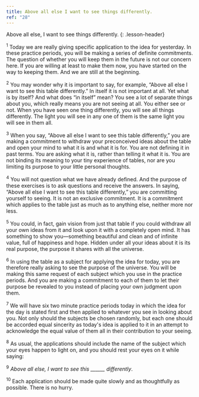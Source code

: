 ```yaml
---
title: Above all else I want to see things differently.
ref: "28"
---
```


Above all else, I want to see things differently.
{: .lesson-header}

<sup>1</sup> Today we are really giving specific application to the idea for
yesterday. In these practice periods, you will be making a series of
definite commitments. The question of whether you will keep them in the
future is not our concern here. If you are willing at least to make them
now, you have started on the way to keeping them. And we are still at
the beginning.

<sup>2</sup> You may wonder why it is important to say, for example, “Above all
else I want to see this table differently.” In itself it is not
important at all. Yet what is by itself? And what does “in itself” mean?
You see a lot of separate things about you, which really means you are
not seeing at all. You either see or not. When you have seen one thing
differently, you will see all things differently. The light you will see
in any one of them is the same light you will see in them all.

<sup>3</sup> When you say, “Above all else I want to see this table differently,”
you are making a commitment to withdraw your preconceived ideas about
the table and open your mind to what it is and what it is for. You are
not defining it in past terms. You are asking what it is, rather than
telling it what it is. You are not binding its meaning to your tiny
experience of tables, nor are you limiting its purpose to your little
personal thoughts.

<sup>4</sup> You will not question what we have already defined. And the purpose of
these exercises is to ask questions and receive the answers. In saying,
“Above all else I want to see this table differently,” you are
committing yourself to seeing. It is not an exclusive commitment. It is
a commitment which applies to the table just as much as to anything
else, neither more nor less.

<sup>5</sup> You could, in fact, gain vision from just that table if you could
withdraw all your own ideas from it and look upon it with a completely
open mind. It has something to show you—something beautiful and clean
and of infinite value, full of happiness and hope. Hidden under all your
ideas about it is its real purpose, the purpose it shares with all the
universe.

<sup>6</sup> In using the table as a subject for applying the idea for today, you
are therefore really asking to see the purpose of the universe. You will
be making this same request of each subject which you use in the
practice periods. And you are making a commitment to each of them to let
their purpose be revealed to you instead of placing your own judgment
upon them.

<sup>7</sup> We will have six two minute practice periods today in which the idea
for the day is stated first and then applied to whatever you see in
looking about you. Not only should the subjects be chosen randomly, but
each one should be accorded equal sincerity as today's idea is applied
to it in an attempt to acknowledge the equal value of them all in their
contribution to your seeing.

<sup>8</sup> As usual, the applications should include the name of the subject
which your eyes happen to light on, and you should rest your eyes on it
while saying:

<sup>9</sup> *Above all else, I want to see this \_\_\_\_\_\_ differently*.

<sup>10</sup> Each application should be made quite slowly and as thoughtfully as
possible.  There is no hurry.

